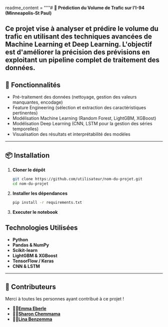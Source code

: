 
readme_content = """# 🚗 **Prédiction du Volume de Trafic sur l'I-94 (Minneapolis-St Paul)**

Ce projet vise à analyser et prédire le volume du trafic en utilisant des techniques avancées de Machine Learning et Deep Learning. L'objectif est d'améliorer la précision des prévisions en exploitant un pipeline complet de traitement des données.
---

## 🚀 Fonctionnalités

-  Pré-traitement des données (nettoyage, gestion des valeurs manquantes, encodage)
-  Feature Engineering (sélection et extraction des caractéristiques pertinentes)
-  Modélisation Machine Learning (Random Forest, LightGBM, XGBoost)
-  Modélisation Deep Learning (CNN, LSTM pour la gestion des séries temporelles)
-  Visualisation des résultats et interprétabilité des modèles

---

## 📦 Installation

1. **Cloner le dépôt**
   ```bash
   git clone https://github.com/utilisateur/nom-du-projet.git
   cd nom-du-projet 
     ```
2. **Installer les dépendances**
   ```bash
   pip install -r requirements.txt
    ```
3. **Executer le notebook** 

##  Technologies Utilisées

- **Python**   
- **Pandas & NumPy** 
- **Scikit-learn** 
- **LightGBM & XGBoost**  
- **TensorFlow / Keras**     
- **CNN & LSTM**  

---

## 👥 Contributeurs

Merci à toutes les personnes ayant contribué à ce projet !  

- 👩‍💻[**Emma Eberle**](https://github.com/alice-dupont)   
- 👩‍💻[**Sharon Chemmama**](https://github.com/jean-martin)  
- 👩‍💻[**Lina Benzemma**](https://github.com/sophie-leroy)  
